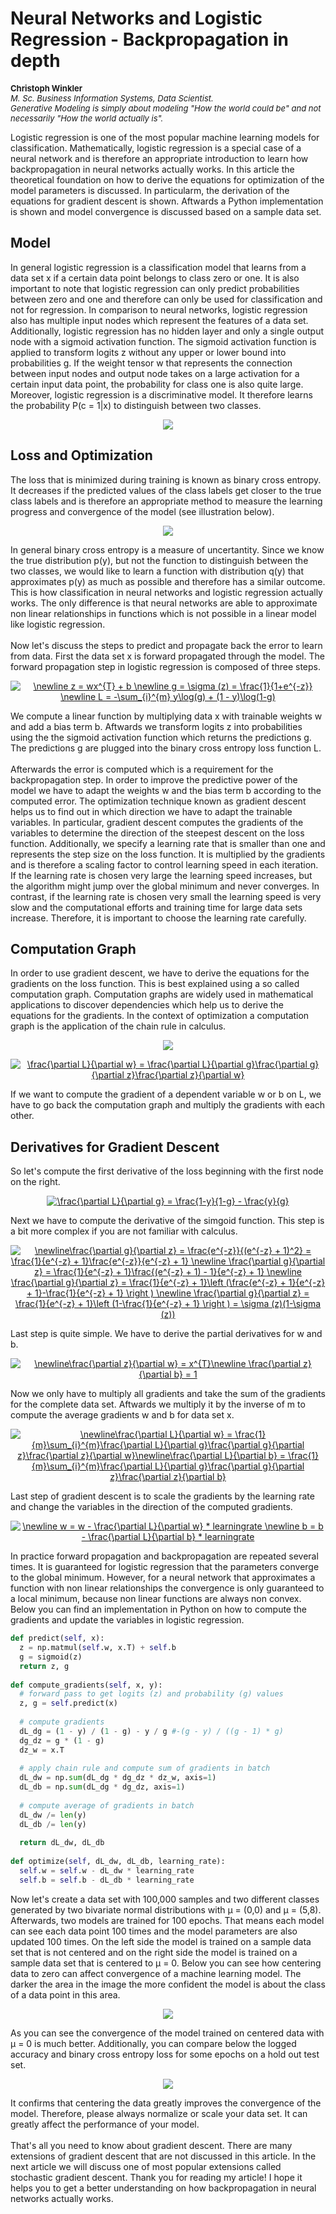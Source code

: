 <h1>Neural Networks and Logistic Regression - Backpropagation in depth</h1>
<p align="left" style="font-size:13px;"><b>Christoph Winkler</b><br>
<i>M. Sc. Business Information Systems, Data Scientist.<br>
Generative Modeling is simply about modeling "How the world could be" and not necessarily "How the world actually is".</i></p>

Logistic regression is one of the most popular machine learning models for classification. Mathematically, logistic regression is a special case of a neural network and is therefore an appropriate introduction to learn how backpropagation in neural networks actually works. In this article the theoretical foundation on how to derive the equations for optimization of the model parameters is discussed. In particularm, the derivation of the equations for gradient descent is shown. Aftwards a Python implementation is shown and model convergence is discussed based on a sample data set.

<h2>Model</h2>
In general logistic regression is a classification model that learns from a data set x if a certain data point belongs to class zero or one. It is also important to note that logistic regression can only predict probabilities between zero and one and therefore can only be used for classification and not for regression. In comparison to neural networks, logistic regression also has multiple input nodes which represent the features of a data set. Additionally, logistic regression has no hidden layer and only a single output node with a sigmoid activation function. The sigmoid activation function is applied to transform logits z without any upper or lower bound into probabilities g. If the weight tensor w that represents the connection between input nodes and output node takes on a large activation  for a certain input data point, the probability for class one is also quite large. Moreover, logistic regression is a discriminative model. It therefore learns the probability P(c = 1|x) to distinguish between two classes.

<p align="center">
<img src="logistic_regression.png"></img>
</p>

<h2>Loss and Optimization</h2>
The loss that is minimized during training is known as binary cross entropy. It decreases if the predicted values of the class labels get closer to the true class labels and is therefore an appropriate method to measure the learning progress and convergence of the model (see illustration below). 
<p align="center">
<img src="loss.png"></img>
</p>
In general binary cross entropy is a measure of uncertantity. Since we know the true distribution p(y), but not the function to distinguish between the two classes, we would like to learn a function with distribution q(y) that approximates p(y) as much as possible and therefore has a similar outcome. This is how classification in neural networks and logistic regression actually works. The only difference is that neural networks are able to approximate non linear relationships in functions which is not possible in a linear model like logistic regression.
<br><br>
Now let's discuss the steps to predict and propagate back the error to learn from data. First the data set x is forward propagated through the model. The forward propagation step in logistic regression is composed of three steps.

<p align="center">
<a href="https://www.codecogs.com/eqnedit.php?latex=\dpi{120}&space;\newline&space;z&space;=&space;wx^{T}&space;&plus;&space;b&space;\newline&space;g&space;=&space;\sigma&space;(z)&space;=&space;\frac{1}{1&plus;e^{-z}}&space;\newline&space;L&space;=&space;-\sum_{i}^{m}&space;y\log(g)&space;&plus;&space;(1&space;-&space;y)\log(1-g)" target="_blank"><img src="https://latex.codecogs.com/gif.latex?\dpi{120}&space;\newline&space;z&space;=&space;wx^{T}&space;&plus;&space;b&space;\newline&space;g&space;=&space;\sigma&space;(z)&space;=&space;\frac{1}{1&plus;e^{-z}}&space;\newline&space;L&space;=&space;-\sum_{i}^{m}&space;y\log(g)&space;&plus;&space;(1&space;-&space;y)\log(1-g)" title="\newline z = wx^{T} + b \newline g = \sigma (z) = \frac{1}{1+e^{-z}} \newline L = -\sum_{i}^{m} y\log(g) + (1 - y)\log(1-g)" /></a>
</p>

We compute a linear function by multiplying data x with trainable weights w and add a bias term b. Aftwards we transform logits z into probabilities using the the sigmoid activation function which returns the predictions g. The predictions g are plugged into the binary cross entropy loss function L. <br><br>
Afterwards the error is computed which is a requirement for the backpropagation step. In order to improve the predictive power of the model we have to adapt the weights w and the bias term b according to the computed error. The optimization technique known as gradient descent helps us to find out in which direction we have to adapt the trainable variables. In particular, gradient descent computes the gradients of the variables to determine the direction of the steepest descent on the loss function. Additionally, we specify a learning rate that is smaller than one and represents the step size on the loss function. It is multiplied by the gradients and is therefore a scaling factor to control learning speed in each iteration. If the learning rate is chosen very large the learning speed increases, but the algorithm might jump over the global minimum and never converges. In contrast, if the learning rate is chosen very small the learning speed is very slow and the computational efforts and training time for large data sets increase. Therefore, it is important to choose the learning rate carefully.

<h2>Computation Graph</h2>
In order to use gradient descent, we have to derive the equations for the gradients on the loss function. This is best explained using a so called computation graph. Computation graphs are widely used in mathematical applications to discover dependencies which help us to derive the equations for the gradients. In the context of optimization a computation graph is the application of the chain rule in calculus.
<br>
<p align="center">
<img src="computation_graph.png"></img>
</p>

<p align="center">
<a href="https://www.codecogs.com/eqnedit.php?latex=\dpi{120}&space;\frac{\partial&space;L}{\partial&space;w}&space;=&space;\frac{\partial&space;L}{\partial&space;g}\frac{\partial&space;g}{\partial&space;z}\frac{\partial&space;z}{\partial&space;w}" target="_blank"><img src="https://latex.codecogs.com/gif.latex?\dpi{120}&space;\frac{\partial&space;L}{\partial&space;w}&space;=&space;\frac{\partial&space;L}{\partial&space;g}\frac{\partial&space;g}{\partial&space;z}\frac{\partial&space;z}{\partial&space;w}" title="\frac{\partial L}{\partial w} = \frac{\partial L}{\partial g}\frac{\partial g}{\partial z}\frac{\partial z}{\partial w}" /></a>
</p>

If we want to compute the gradient of a dependent variable w or b on L, we have to go back the computation graph and multiply the gradients with each other.

<h2>Derivatives for Gradient Descent</h2>

So let's compute the first derivative of the loss beginning with the first node on the right.

<p align="center">
<a href="https://www.codecogs.com/eqnedit.php?latex=\dpi{120}&space;\frac{\partial&space;L}{\partial&space;g}&space;=&space;\frac{1-y}{1-g}&space;-&space;\frac{y}{g}" target="_blank"><img src="https://latex.codecogs.com/gif.latex?\dpi{120}&space;\frac{\partial&space;L}{\partial&space;g}&space;=&space;\frac{1-y}{1-g}&space;-&space;\frac{y}{g}" title="\frac{\partial L}{\partial g} = \frac{1-y}{1-g} - \frac{y}{g}" /></a>
</p>

Next we have to compute the derivative of the simgoid function. This step is a bit more complex if you are not familiar with calculus.

<p align="center">
<a href="https://www.codecogs.com/eqnedit.php?latex=\dpi{120}&space;\newline\frac{\partial&space;g}{\partial&space;z}&space;=&space;\frac{e^{-z}}{(e^{-z}&space;&plus;&space;1)^2}&space;=&space;\frac{1}{e^{-z}&space;&plus;&space;1}\frac{e^{-z}}{e^{-z}&space;&plus;&space;1}&space;\newline&space;\frac{\partial&space;g}{\partial&space;z}&space;=&space;\frac{1}{e^{-z}&space;&plus;&space;1}\frac{(e^{-z}&space;&plus;&space;1)&space;-&space;1}{e^{-z}&space;&plus;&space;1}&space;\newline&space;\frac{\partial&space;g}{\partial&space;z}&space;=&space;\frac{1}{e^{-z}&space;&plus;&space;1}\left&space;(\frac{e^{-z}&space;&plus;&space;1}{e^{-z}&space;&plus;&space;1}-\frac{1}{e^{-z}&space;&plus;&space;1}&space;\right&space;)&space;\newline&space;\frac{\partial&space;g}{\partial&space;z}&space;=&space;\frac{1}{e^{-z}&space;&plus;&space;1}\left&space;(1-\frac{1}{e^{-z}&space;&plus;&space;1}&space;\right&space;)&space;=&space;\sigma&space;(z)(1-\sigma&space;(z))" target="_blank"><img src="https://latex.codecogs.com/gif.latex?\dpi{120}&space;\newline\frac{\partial&space;g}{\partial&space;z}&space;=&space;\frac{e^{-z}}{(e^{-z}&space;&plus;&space;1)^2}&space;=&space;\frac{1}{e^{-z}&space;&plus;&space;1}\frac{e^{-z}}{e^{-z}&space;&plus;&space;1}&space;\newline&space;\frac{\partial&space;g}{\partial&space;z}&space;=&space;\frac{1}{e^{-z}&space;&plus;&space;1}\frac{(e^{-z}&space;&plus;&space;1)&space;-&space;1}{e^{-z}&space;&plus;&space;1}&space;\newline&space;\frac{\partial&space;g}{\partial&space;z}&space;=&space;\frac{1}{e^{-z}&space;&plus;&space;1}\left&space;(\frac{e^{-z}&space;&plus;&space;1}{e^{-z}&space;&plus;&space;1}-\frac{1}{e^{-z}&space;&plus;&space;1}&space;\right&space;)&space;\newline&space;\frac{\partial&space;g}{\partial&space;z}&space;=&space;\frac{1}{e^{-z}&space;&plus;&space;1}\left&space;(1-\frac{1}{e^{-z}&space;&plus;&space;1}&space;\right&space;)&space;=&space;\sigma&space;(z)(1-\sigma&space;(z))" title="\newline\frac{\partial g}{\partial z} = \frac{e^{-z}}{(e^{-z} + 1)^2} = \frac{1}{e^{-z} + 1}\frac{e^{-z}}{e^{-z} + 1} \newline \frac{\partial g}{\partial z} = \frac{1}{e^{-z} + 1}\frac{(e^{-z} + 1) - 1}{e^{-z} + 1} \newline \frac{\partial g}{\partial z} = \frac{1}{e^{-z} + 1}\left (\frac{e^{-z} + 1}{e^{-z} + 1}-\frac{1}{e^{-z} + 1} \right ) \newline \frac{\partial g}{\partial z} = \frac{1}{e^{-z} + 1}\left (1-\frac{1}{e^{-z} + 1} \right ) = \sigma (z)(1-\sigma (z))" /></a>
</p>

Last step is quite simple. We have to derive the partial derivatives for w and b.

<p align="center">
<a href="https://www.codecogs.com/eqnedit.php?latex=\dpi{120}&space;\newline\frac{\partial&space;z}{\partial&space;w}&space;=&space;x^{T}\newline&space;\frac{\partial&space;z}{\partial&space;b}&space;=&space;1" target="_blank"><img src="https://latex.codecogs.com/gif.latex?\dpi{120}&space;\newline\frac{\partial&space;z}{\partial&space;w}&space;=&space;x^{T}\newline&space;\frac{\partial&space;z}{\partial&space;b}&space;=&space;1" title="\newline\frac{\partial z}{\partial w} = x^{T}\newline \frac{\partial z}{\partial b} = 1" /></a>
</p>

Now we only have to multiply all gradients and take the sum of the gradients for the complete data set. Aftwards we multiply it by the inverse of m to compute the average gradients w and b for data set x.

<p align="center">
<a href="https://www.codecogs.com/eqnedit.php?latex=\dpi{120}&space;\newline\frac{\partial&space;L}{\partial&space;w}&space;=&space;\frac{1}{m}\sum_{i}^{m}\frac{\partial&space;L}{\partial&space;g}\frac{\partial&space;g}{\partial&space;z}\frac{\partial&space;z}{\partial&space;w}\newline\frac{\partial&space;L}{\partial&space;b}&space;=&space;\frac{1}{m}\sum_{i}^{m}\frac{\partial&space;L}{\partial&space;g}\frac{\partial&space;g}{\partial&space;z}\frac{\partial&space;z}{\partial&space;b}" target="_blank"><img src="https://latex.codecogs.com/gif.latex?\dpi{120}&space;\newline\frac{\partial&space;L}{\partial&space;w}&space;=&space;\frac{1}{m}\sum_{i}^{m}\frac{\partial&space;L}{\partial&space;g}\frac{\partial&space;g}{\partial&space;z}\frac{\partial&space;z}{\partial&space;w}\newline\frac{\partial&space;L}{\partial&space;b}&space;=&space;\frac{1}{m}\sum_{i}^{m}\frac{\partial&space;L}{\partial&space;g}\frac{\partial&space;g}{\partial&space;z}\frac{\partial&space;z}{\partial&space;b}" title="\newline\frac{\partial L}{\partial w} = \frac{1}{m}\sum_{i}^{m}\frac{\partial L}{\partial g}\frac{\partial g}{\partial z}\frac{\partial z}{\partial w}\newline\frac{\partial L}{\partial b} = \frac{1}{m}\sum_{i}^{m}\frac{\partial L}{\partial g}\frac{\partial g}{\partial z}\frac{\partial z}{\partial b}" /></a>
</p>

Last step of gradient descent is to scale the gradients by the learning rate and change the variables in the direction of the computed gradients.

<p align="center">
<a href="https://www.codecogs.com/eqnedit.php?latex=\dpi{120}&space;\newline&space;w&space;=&space;w&space;-&space;\frac{\partial&space;L}{\partial&space;w}&space;*&space;learningrate&space;\newline&space;b&space;=&space;b&space;-&space;\frac{\partial&space;L}{\partial&space;b}&space;*&space;learningrate" target="_blank"><img src="https://latex.codecogs.com/gif.latex?\dpi{120}&space;\newline&space;w&space;=&space;w&space;-&space;\frac{\partial&space;L}{\partial&space;w}&space;*&space;learningrate&space;\newline&space;b&space;=&space;b&space;-&space;\frac{\partial&space;L}{\partial&space;b}&space;*&space;learningrate" title="\newline w = w - \frac{\partial L}{\partial w} * learningrate \newline b = b - \frac{\partial L}{\partial b} * learningrate" /></a>
</p>

In practice forward propagation and backpropagation are repeated several times. It is guaranteed for logistic regression that the parameters converge to the global minimum. However, for a neural network that approximates a function with non linear relationships the convergence is only guaranteed to a local minimum, because non linear functions are always non convex. Below you can find an implementation in Python on how to compute the gradients and update the variables in logistic regression.<br>

```python
def predict(self, x):
  z = np.matmul(self.w, x.T) + self.b
  g = sigmoid(z)
  return z, g
  
def compute_gradients(self, x, y):
  # forward pass to get logits (z) and probability (g) values
  z, g = self.predict(x)
        
  # compute gradients
  dL_dg = (1 - y) / (1 - g) - y / g #-(g - y) / ((g - 1) * g)
  dg_dz = g * (1 - g)
  dz_w = x.T
        
  # apply chain rule and compute sum of gradients in batch
  dL_dw = np.sum(dL_dg * dg_dz * dz_w, axis=1)
  dL_db = np.sum(dL_dg * dg_dz, axis=1)
        
  # compute average of gradients in batch
  dL_dw /= len(y)
  dL_db /= len(y)
        
  return dL_dw, dL_db
  
def optimize(self, dL_dw, dL_db, learning_rate):
  self.w = self.w - dL_dw * learning_rate
  self.b = self.b - dL_db * learning_rate
```

Now let's create a data set with 100,000 samples and two different classes generated by two bivariate normal distributions with μ = (0,0) and μ = (5,8). Afterwards, two models are trained for 100 epochs. That means each model can see each data point 100 times and the model parameters are also updated 100 times. On the left side the model is trained on a sample data set that is not centered and on the right side the model is trained on a sample data set that is centered to μ = 0. Below you can see how centering data to zero can affect convergence of a machine learning model. The darker the area in the image the more confident the model is about the class of a data point in this area.
<p align="center">
<img src="classification_sample.png"></img>
</p>

As you can see the convergence of the model trained on centered data with μ = 0 is much better. Additionally, you can compare below the logged accuracy and binary cross entropy loss for some epochs on a hold out test set.

<p align="center">
<img src="loss_sample.png"></img>
</p>

It confirms that centering the data greatly improves the convergence of the model. Therefore, please always normalize or scale your data set. It can greatly affect the performance of your model. <br><br>
That's all you need to know about gradient descent. There are many extensions of gradient descent that are not discussed in this article. In the next article we will discuss one of most popular extensions called stochastic gradient descent. Thank you for reading my article! I hope it helps you to get a better understanding on how backpropagation in neural networks actually works.
